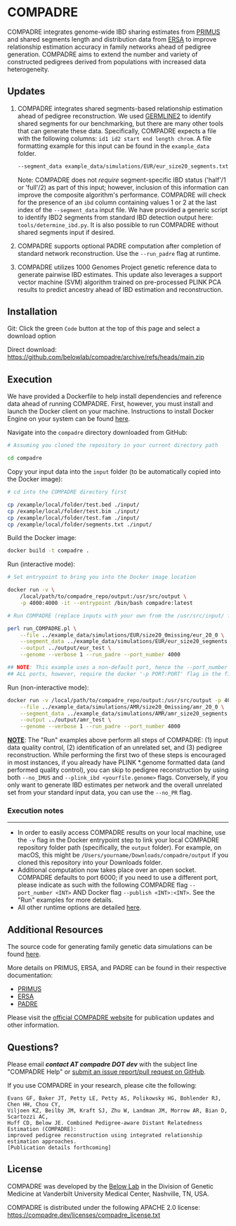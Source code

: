 # COMPADRE

COMPADRE integrates genome-wide IBD sharing estimates from [PRIMUS](https://primus.gs.washington.edu/primusweb/index.html) 
and shared segments length and distribution data from [ERSA](https://hufflab.org/software/ersa) to improve 
relationship estimation accuracy in family networks ahead of pedigree generation. COMPADRE aims to extend the number and variety of constructed pedigrees derived from populations with increased data heterogeneity.



## Updates

1. COMPADRE integrates shared segments-based relationship estimation ahead of pedigree reconstruction. We used [GERMLINE2](https://github.com/gusevlab/germline2) to identify shared segments for our benchmarking, but there are many other tools that can generate these data. Specifically, COMPADRE expects a file with the following columns: `id1 id2 start end length chrom`. A file formatting example for this input can be found in the `example_data` folder.

    ```bash
    --segment_data example_data/simulations/EUR/eur_size20_segments.txt
    ```

    Note: COMPADRE does not <i>require</i> segment-specific IBD status ('half'/1 or 'full'/2) as part of this input; however, inclusion of this information can improve the composite algorithm's performance. COMPADRE will check for the presence of an `ibd` column containing values 1 or 2 at the last index of the `--segment_data` input file. We have provided a generic script to identify IBD2 segments from standard IBD detection output here: `tools/determine_ibd.py`. It is also possible to run COMPADRE without shared segments input if desired.

2. COMPADRE supports optional PADRE computation after completion of standard network reconstruction. Use the `--run_padre` flag at runtime. 

3. COMPADRE utilizes 1000 Genomes Project genetic reference data to generate pairwise IBD estimates. This update also leverages a support vector machine (SVM) algorithm trained on pre-processed PLINK PCA results to predict ancestry ahead of IBD estimation and reconstruction.



## Installation

Git: Click the green `Code` button at the top of this page and select a download option

Direct download: https://github.com/belowlab/compadre/archive/refs/heads/main.zip



## Execution

We have provided a Dockerfile to help install dependencies and reference data ahead of running COMPADRE. First, however, you must install and launch the Docker client on your machine. Instructions to install Docker Engine on your system can be found [here](https://docs.docker.com/engine/install/).

Navigate into the `compadre` directory downloaded from GitHub:

```bash
# Assuming you cloned the repository in your current directory path

cd compadre
```

Copy your input data into the `input` folder (to be automatically copied into the Docker image):

```bash
# cd into the COMPADRE directory first

cp /example/local/folder/test.bed ./input/
cp /example/local/folder/test.bim ./input/
cp /example/local/folder/test.fam ./input/
cp /example/local/folder/segments.txt ./input/
```

Build the Docker image:

```bash
docker build -t compadre .
```

Run (interactive mode):

```bash
# Set entrypoint to bring you into the Docker image location

docker run -v \
    /local/path/to/compadre_repo/output:/usr/src/output \
    -p 4000:4000 -it --entrypoint /bin/bash compadre:latest 

# Run COMPADRE (replace inputs with your own from the /usr/src/input/ folder)

perl run_COMPADRE.pl \
    --file ../example_data/simulations/EUR/size20_0missing/eur_20_0 \
    --segment_data ../example_data/simulations/EUR/eur_size20_segments.txt \
    --output ../output/eur_test \
    --genome --verbose 1 --run_padre --port_number 4000

## NOTE: This example uses a non-default port, hence the --port_number flag.
## ALL ports, however, require the docker '-p PORT:PORT' flag in the first command.
```

Run (non-interactive mode):

```bash
docker run -v /local/path/to/compadre_repo/output:/usr/src/output -p 4000:4000 compadre \
    --file ../example_data/simulations/AMR/size20_0missing/amr_20_0 \
    --segment_data ../example_data/simulations/AMR/amr_size20_segments.txt \
    --output ../output/amr_test \
    --genome --verbose 1 --run_padre --port_number 4000
```

<u><strong>NOTE</strong></u>: The "Run" examples above perform all steps of COMPADRE: (1) input data quality control, (2) identification of an unrelated set, and (3) pedigree reconstruction. While performing the first two of these steps is encouraged in most instances, if you already have PLINK *.genome formatted data (and performed quality control), you can skip to pedigree reconstruction by using both `--no_IMUS` and `--plink_ibd <yourfile.genome>` flags. Conversely, if you only want to generate IBD estimates per network and the overall unrelated set from your standard input data, you can use the `--no_PR` flag.



### Execution notes
---
- In order to easily access COMPADRE results on your local machine, use the `-v` flag in the Docker entrypoint step to link your local COMPADRE repository folder path (specifically, the `output` folder). For example, on macOS, this might be `/Users/yourname/Downloads/compadre/output` if you cloned this repository into your Downloads folder. 
- Additional computation now takes place over an open socket. COMPADRE defaults to port 6000; if you need to use a different port, please indicate as such with the following COMPADRE flag `--port_number <INT>` AND Docker flag `--publish <INT>:<INT>`. See the "Run" examples for more details.
- All other runtime options are detailed [here](https://compadre.dev/docs). 



## Additional Resources

The source code for generating family genetic data simulations can be found [here](https://github.com/belowlab/unified-simulations). 

More details on PRIMUS, ERSA, and PADRE can be found in their respective documentation:
- [PRIMUS](https://primus.gs.washington.edu/primusweb/res/documentation.html)
- [ERSA](https://hufflab.org/software/ersa/)
- [PADRE](https://hufflab.org/software/padre/)

Please visit the [official COMPADRE website](https://compadre.dev/about) for publication updates and other information. 



## Questions?

Please email <strong><i>contact AT compadre DOT dev</strong></i> with the subject line "COMPADRE Help" or [submit an issue report/pull request on GitHub](https://github.com/belowlab/compadre/issues). 

If you use COMPADRE in your research, please cite the following:
```
Evans GF, Baker JT, Petty LE, Petty AS, Polikowsky HG, Bohlender RJ, Chen HH, Chou CY, 
Viljoen KZ, Beilby JM, Kraft SJ, Zhu W, Landman JM, Morrow AR, Bian D, Scartozzi AC, 
Huff CD, Below JE. Combined Pedigree-aware Distant Relatedness Estimation (COMPADRE): 
improved pedigree reconstruction using integrated relationship estimation approaches. 
[Publication details forthcoming]
```



## License

COMPADRE was developed by the [Below Lab](https://thebelowlab.com) in the Division of Genetic Medicine at Vanderbilt University Medical Center, Nashville, TN, USA. 

COMPADRE is distributed under the following APACHE 2.0 license: https://compadre.dev/licenses/compadre_license.txt